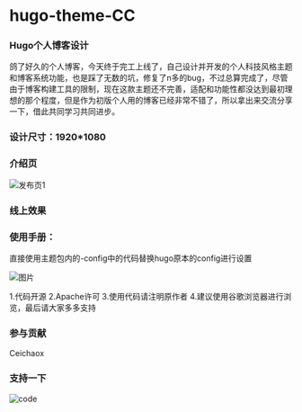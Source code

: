 # hugo-theme-CC

### Hugo个人博客设计

鸽了好久的个人博客，今天终于完工上线了，自己设计并开发的个人科技风格主题和博客系统功能，也是踩了无数的坑，修复了n多的bug，不过总算完成了，尽管由于博客构建工具的限制，现在这款主题还不完善，适配和功能性都没达到最初理想的那个程度，但是作为初版个人用的博客已经非常不错了，所以拿出来交流分享一下，借此共同学习共同进步。

### 设计尺寸：1920*1080

### 介绍页

![发布页1](https://user-images.githubusercontent.com/80815667/163673209-7bcb2f43-41be-492b-a2db-e005fb17ae5f.png)



### 线上效果

### 使用手册：
直接使用主题包内的-config中的代码替换hugo原本的config进行设置

![图片](https://user-images.githubusercontent.com/80815667/163672845-c77e61f7-b875-4906-9c1e-0347da24401e.png)

  1.代码开源
  2.Apache许可
  3.使用代码请注明原作者
  4.建议使用谷歌浏览器进行浏览，最后请大家多多支持

### 参与贡献
Ceichaox
  
### 支持一下

![code](https://user-images.githubusercontent.com/80815667/163673050-9434cd67-d399-4461-8780-3238d25101c9.png)

